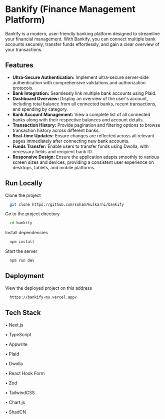
# Bankify (Finance Management Platform)

Bankify is a modern, user-friendly banking platform designed to streamline your financial management. With Bankify, you can connect multiple bank accounts securely, transfer funds effortlessly, and gain a clear overview of your transactions.


## Features

- **Ultra-Secure Authentication:** Implement ultra-secure server-side authentication with comprehensive validations and authorization protocols.
- **Bank Integration:** Seamlessly link multiple bank accounts using Plaid.
- **Dashboard Overview:** Display an overview of the user's account, including total balance from all connected banks, recent transactions, and spending by category.
- **Bank Account Management:** View a complete list of all connected banks along with their respective balances and account details.
- **Transaction History:** Provide pagination and filtering options to browse transaction history across different banks.
- **Real-time Updates:** Ensure changes are reflected across all relevant pages immediately after connecting new bank accounts.
- **Funds Transfer:** Enable users to transfer funds using Dwolla, with necessary fields and recipient bank ID.
- **Responsive Design:** Ensure the application adapts smoothly to various screen sizes and devices, providing a consistent user experience on desktops, tablets, and mobile platforms.


## Run Locally

Clone the project

```bash
  git clone https://github.com/soham7kulkarni/bankify
```

Go to the project directory

```bash
  cd bankify
```

Install dependencies

```bash
  npm install
```

Start the server

```bash
  npm run dev
```
## Deployment

View the deployed project on this address

```bash
  https://bankify-mu.vercel.app/
```


## Tech Stack

•	Next.js

•	TypeScript

•	Appwrite

•	Plaid

•	Dwolla

•	React Hook Form

•	Zod

•	TailwindCSS

•	Chart.js

•	ShadCN
